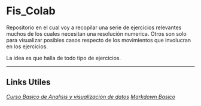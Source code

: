 # Fis_Colab

Repositorio en el cual voy a recopilar una serie de ejercicios relevantes muchos de los cuales necesitan una resolución numerica. 
Otros son solo para visualizar posibles casos respecto de los movimientos que involucran en los ejercicios. 

La idea es que halla de todo tipo de ejercicios.

--------------------------------------------------------------
## Links Utiles

*[Curso Basico de Analisis y visualización de datos](https://github.com/talleresopensource/ciclo-01)*
*[Markdown Basico](https://www.markdownguide.org/basic-syntax/)*
